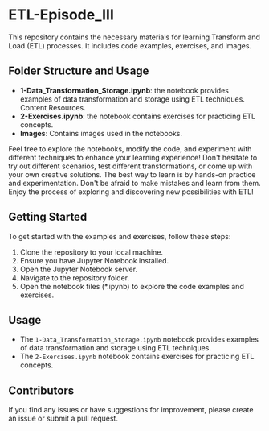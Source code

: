 # ETL-Episode_III

This repository contains the necessary materials for learning Transform and Load (ETL) processes. It includes code examples, exercises, and images.


## Folder Structure and Usage

- **1-Data_Transformation_Storage.ipynb**: the notebook provides examples of data transformation and storage using ETL techniques. Content Resources.
- **2-Exercises.ipynb**: the notebook contains exercises for practicing ETL concepts.
- **Images**: Contains images used in the notebooks.

Feel free to explore the notebooks, modify the code, and experiment with different techniques to enhance your learning experience! Don't hesitate to try out different scenarios, test different transformations, or come up with your own creative solutions. The best way to learn is by hands-on practice and experimentation. Don't be afraid to make mistakes and learn from them. Enjoy the process of exploring and discovering new possibilities with ETL!


## Getting Started

To get started with the examples and exercises, follow these steps:

1. Clone the repository to your local machine.
2. Ensure you have Jupyter Notebook installed.
3. Open the Jupyter Notebook server.
4. Navigate to the repository folder.
5. Open the notebook files (*.ipynb) to explore the code examples and exercises.

## Usage

- The `1-Data_Transformation_Storage.ipynb` notebook provides examples of data transformation and storage using ETL techniques.
- The `2-Exercises.ipynb` notebook contains exercises for practicing ETL concepts.


## Contributors

If you find any issues or have suggestions for improvement, please create an issue or submit a pull request.
